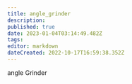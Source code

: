 ```yaml
---
title: angle_grinder
description: 
published: true
date: 2023-01-04T03:14:49.482Z
tags: 
editor: markdown
dateCreated: 2022-10-17T16:59:38.352Z
---
```


angle Grinder
